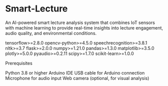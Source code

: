 # Smart-Lecture

An AI-powered smart lecture analysis system that combines IoT sensors with machine learning to provide real-time insights into lecture engagement, audio quality, and environmental conditions.

tensorflow>=2.8.0
opencv-python>=4.5.0
speechrecognition>=3.8.1
nltk>=3.7
flask>=2.0.0
numpy>=1.21.0
pandas>=1.3.0
matplotlib>=3.5.0
plotly>=5.0.0
pyaudio>=0.2.11
scipy>=1.7.0
scikit-learn>=1.0.0

Prerequisites

Python 3.8 or higher
Arduino IDE
USB cable for Arduino connection
Microphone for audio input
Web camera (optional, for visual analysis)
